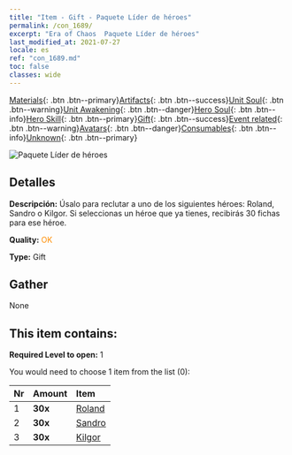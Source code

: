 ```yaml
---
title: "Item - Gift - Paquete Líder de héroes"
permalink: /con_1689/
excerpt: "Era of Chaos  Paquete Líder de héroes"
last_modified_at: 2021-07-27
locale: es
ref: "con_1689.md"
toc: false
classes: wide
---
```

 [Materials](/ItemsES/){: .btn .btn--primary}[Artifacts](/ItemsES/Artifacts/){: .btn .btn--success}[Unit Soul](/ItemsES/UnitSoul/){: .btn .btn--warning}[Unit Awakening](/ItemsES/UnitAwakening/){: .btn .btn--danger}[Hero Soul](/ItemsES/HeroSoul/){: .btn .btn--info}[Hero Skill](/ItemsES/HeroSkill/){: .btn .btn--primary}[Gift](/ItemsES/Gift/){: .btn .btn--success}[Event related](/ItemsES/Events/){: .btn .btn--warning}[Avatars](/ItemsES/Avatars/){: .btn .btn--danger}[Consumables](/ItemsES/Consumables/){: .btn .btn--info}[Unknown](/ItemsES/Unknown/){: .btn .btn--primary}

 ![Paquete Líder de héroes](/images/t/i_907288.png)

## Detalles
 **Descripción:** Úsalo para reclutar a uno de los siguientes héroes: Roland, Sandro o Kilgor. Si seleccionas un héroe que ya tienes, recibirás 30 fichas para ese héroe.

 **Quality:** <span style="color: #FF8C00">OK</span>

 **Type:** Gift

## Gather

  None

## This item contains:

 **Required Level to open:** 1

 You would need to choose 1 item from the list (0):

  | Nr | Amount |     Item    |
  |:---|:-------|:------------|
  | 1 |  **30x** | [Roland](/ItemsES/her_362/) |  | 
  | 2 |  **30x** | [Sandro](/ItemsES/her_371/) |  | 
  | 3 |  **30x** | [Kilgor](/ItemsES/her_374/) |  | 
